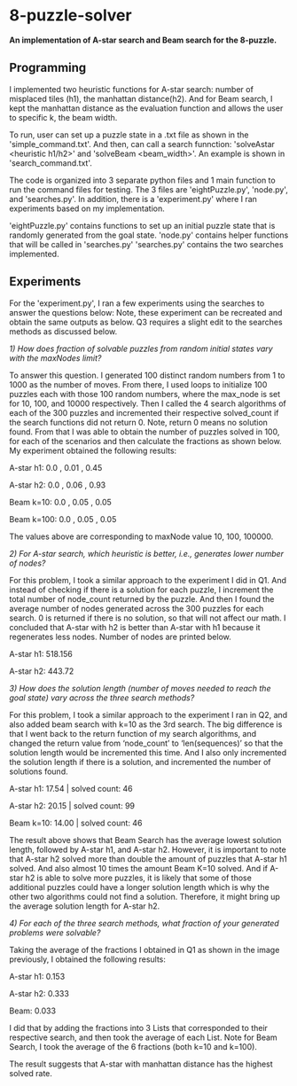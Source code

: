 # 8-puzzle-solver

**An implementation of A-star search and Beam search for the 8-puzzle.**

## Programming 

I implemented two heuristic functions for A-star search: number of misplaced tiles (h1), the manhattan distance(h2). And for Beam search, I kept the manhattan distance as the evaluation function and allows the user to specific k, the beam width. 

To run, user can set up a puzzle state in a .txt file as shown in the 'simple_command.txt'. And then, can call a search funnction: 'solveAstar <heuristic h1/h2>' and 'solveBeam <beam_width>'. An example is shown in 'search_command.txt'.

The code is organized into 3 separate python files and 1 main function to run the command files for testing. The 3 files are 'eightPuzzle.py', 'node.py', and 'searches.py'. In addition, there is a 'experiment.py' where I ran experiments based on my implementation.

'eightPuzzle.py' contains functions to set up an initial puzzle state that is randomly generated from the goal state.
'node.py' contains helper functions that will be called in 'searches.py'
'searches.py' contains the two searches implemented. 

## Experiments

For the 'experiment.py', I ran a few experiments using the searches to answer the questions below:
Note, these experiment can be recreated and obtain the same outputs as below. Q3 requires a slight edit to the searches methods as discussed below.

_1) How does fraction of solvable puzzles from random initial states vary with the maxNodes limit?_

To answer this question. I generated 100 distinct random numbers from 1 to 1000 as the number of moves. From there, I used loops to initialize 100 puzzles each with those 100 random numbers, where the max_node is set for 10, 100, and 10000 respectively. Then I called the 4 search algorithms of each of the 300 puzzles and incremented their respective solved_count if the search functions did not return 0. Note, return 0 means no solution found. From that I was able to obtain the number of puzzles solved in 100, for each of the scenarios and then calculate the fractions as shown below. 
My experiment obtained the following results:

A-star h1: 0.0 , 0.01 , 0.45 

A-star h2: 0.0 , 0.06 , 0.93

Beam k=10: 0.0 , 0.05 , 0.05

Beam k=100: 0.0 , 0.05 , 0.05

The values above are corresponding to maxNode value 10, 100, 100000.

_2) For A-star search, which heuristic is better, i.e., generates lower number of nodes?_

For this problem, I took a similar approach to the experiment I did in Q1. And instead of checking if there is a solution for each puzzle, I increment the total number of node_count returned by the puzzle. And then I found the average number of nodes generated across the 300 puzzles for each search. 0 is returned if there is no solution, so that will not affect our math. I concluded that A-star with h2 is better than A-star with h1 because it regenerates less nodes. Number of nodes are printed below.

A-star h1: 518.156

A-star h2: 443.72

_3)  How does the solution length (number of moves needed to reach the goal state) vary across the three search methods?_

For this problem, I took a similar approach to the experiment I ran in Q2, and also added beam search with k=10 as the 3rd search. The big difference is that I went back to the return function of my search algorithms, and changed the return value from ‘node_count’ to ‘len(sequences)’ so that the solution length would be incremented this time. And I also only incremented the solution length if there is a solution, and incremented the number of solutions found. 

A-star h1: 17.54  |  solved count: 46

A-star h2: 20.15  |  solved count: 99

Beam k=10: 14.00  |  solved count: 46

The result above shows that Beam Search has the average lowest solution length, followed by A-star h1, and A-star h2. However, it is important to note that A-star h2 solved more than double the amount of puzzles that A-star h1 solved. And also almost 10 times the amount Beam K=10 solved. And if A-star h2 is able to solve more puzzles, it is likely that some of those additional puzzles could have a longer solution length which is why the other two algorithms could not find a solution. Therefore, it might bring up the average solution length for A-star h2.

_4) For each of the three search methods, what fraction of your generated problems were solvable?_

Taking the average of the fractions I obtained in Q1 as shown in the image previously, I obtained the following results:

A-star h1: 0.153

A-star h2: 0.333

Beam: 0.033

I did that by adding the fractions into 3 Lists that corresponded to their respective search, and then took the average of each List. Note for Beam Search, I took the average of the 6 fractions (both k=10 and k=100).

The result suggests that A-star with manhattan distance has the highest solved rate.
